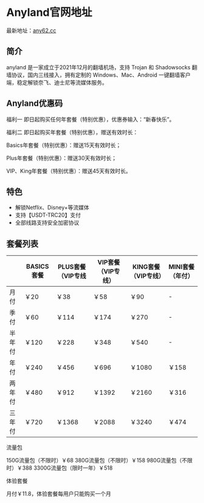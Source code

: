 # Anyland官网地址

最新地址：[any62.cc](https://any66.cc/#/register?code=KQHXkaiC)

## 简介

anyland 是一家成立于2021年12月的翻墙机场，支持 Trojan 和 Shadowsocks 翻墙协议，国内三线接入，拥有定制的 Windows、Mac、Android 一键翻墙客户端，稳定解锁奈飞、迪士尼等流媒体服务。

## Anyland优惠码

福利一 即日起购买任何年套餐（特别优惠），优惠券输入：“新春快乐”。

福利二 即日起购买年套餐（特别优惠），赠送有效时长：

Basics年套餐（特别优惠）：赠送15天有效时长；

Plus年套餐（特别优惠）：赠送30天有效时长；

VIP、King年套餐（特别优惠）：赠送45天有效时长。

## 特色

* 解锁Netflix、Disney+等流媒体
* 支持【USDT-TRC20】支付
* 全部线路支持安全加密协议

## 套餐列表

||BASICS套餐|PLUS套餐（VIP专线|VIP套餐（VIP专线）|KING套餐（VIP专线）|MINI套餐（年付）|
|----|----|----|----|----|----|
|月付|￥20|￥38|￥58|￥90|-|
|季付|￥60|￥114|￥174|￥270|-|
|半年付|￥120|￥228|￥348|￥540|-|
|年付|￥240|￥456|￥696|￥1080|￥158|
|两年付|￥480|￥912|￥1392|￥2160|￥316|
|三年付|￥720|￥1368|￥2088|￥3240|￥474|

流量包

150G流量包（不限时）￥68
380G流量包（不限时）￥158
980G流量包（不限时）￥388
3300G流量包（限时一年）￥518

体验套餐

月付￥11.8，体验套餐每用户只能购买一个月

